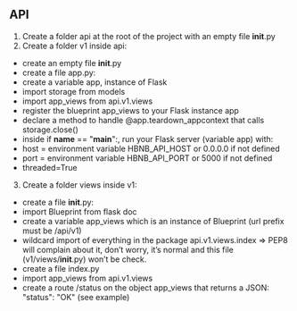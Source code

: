 ## API
1. Create a folder api at the root of the project with an empty file __init__.py
2. Create a folder v1 inside api:
* create an empty file __init__.py
* create a file app.py:
* create a variable app, instance of Flask
* import storage from models
* import app_views from api.v1.views
* register the blueprint app_views to your Flask instance app
* declare a method to handle @app.teardown_appcontext that calls storage.close()
* inside if __name__ == "__main__":, run your Flask server (variable app) with:
* host = environment variable HBNB_API_HOST or 0.0.0.0 if not defined
* port = environment variable HBNB_API_PORT or 5000 if not defined
* threaded=True

3. Create a folder views inside v1:
* create a file __init__.py:
* import Blueprint from flask doc
* create a variable app_views which is an instance of Blueprint (url prefix must be /api/v1)
* wildcard import of everything in the package api.v1.views.index => PEP8 will complain about it, don’t worry, it’s normal and this file (v1/views/__init__.py) won’t be check.
* create a file index.py
* import app_views from api.v1.views
* create a route /status on the object app_views that returns a JSON: "status": "OK" (see example)